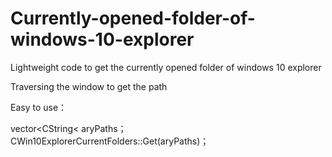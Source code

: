 # Currently-opened-folder-of-windows-10-explorer
Lightweight code to get the currently opened folder of windows 10 explorer

Traversing the window to get the path

Easy to use：

vector&lt;CString&lt; aryPaths；
CWin10ExplorerCurrentFolders::Get(aryPaths)；
  
  
